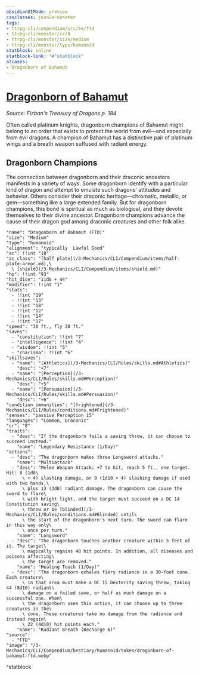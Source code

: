 ```yaml
---
obsidianUIMode: preview
cssclasses: json5e-monster
tags:
- ttrpg-cli/compendium/src/5e/ftd
- ttrpg-cli/monster/cr/8
- ttrpg-cli/monster/size/medium
- ttrpg-cli/monster/type/humanoid
statblock: inline
statblock-link: "#^statblock"
aliases:
- Dragonborn of Bahamut
---
```

# [Dragonborn of Bahamut](3-Mechanics\CLI\Compendium\bestiary\humanoid/dragonborn-of-bahamut-ftd.md)
*Source: Fizban's Treasury of Dragons p. 184*  

Often called platinum knights, dragonborn champions of Bahamut might belong to an order that exists to protect the world from evil—and especially from evil dragons. A champion of Bahamut has a distinctive pair of platinum wings and a breath weapon suffused with radiant energy.

## Dragonborn Champions

The connection between dragonborn and their draconic ancestors manifests in a variety of ways. Some dragonborn identify with a particular kind of dragon and attempt to emulate such dragons' attitudes and behavior. Others consider their draconic heritage—chromatic, metallic, or gem—something like a large extended family. But for dragonborn champions, this bond is spiritual as much as biological, and they devote themselves to their divine ancestor. Dragonborn champions advance the cause of their dragon god among draconic creatures and other folk alike.

```statblock
"name": "Dragonborn of Bahamut (FTD)"
"size": "Medium"
"type": "humanoid"
"alignment": "typically  Lawful Good"
"ac": !!int "18"
"ac_class": "[half plate](/3-Mechanics/CLI/Compendium/items/half-plate-armor.md),\
  \ [shield](/3-Mechanics/CLI/Compendium/items/shield.md)"
"hp": !!int "93"
"hit_dice": "11d8 + 44"
"modifier": !!int "1"
"stats":
  - !!int "19"
  - !!int "13"
  - !!int "18"
  - !!int "12"
  - !!int "14"
  - !!int "17"
"speed": "30 ft., fly 30 ft."
"saves":
  - "constitution": !!int "7"
  - "intelligence": !!int "4"
  - "wisdom": !!int "5"
  - "charisma": !!int "6"
"skillsaves":
  - "name": "[Athletics](/3-Mechanics/CLI/Rules/skills.md#Athletics)"
    "desc": "+7"
  - "name": "[Perception](/3-Mechanics/CLI/Rules/skills.md#Perception)"
    "desc": "+5"
  - "name": "[Persuasion](/3-Mechanics/CLI/Rules/skills.md#Persuasion)"
    "desc": "+6"
"condition_immunities": "[frightened](/3-Mechanics/CLI/Rules/conditions.md#Frightened)"
"senses": "passive Perception 15"
"languages": "Common, Draconic"
"cr": "8"
"traits":
  - "desc": "If the dragonborn fails a saving throw, it can choose to succeed instead."
    "name": "Legendary Resistance (1/Day)"
"actions":
  - "desc": "The dragonborn makes three Longsword attacks."
    "name": "Multiattack"
  - "desc": "Melee Weapon Attack: +7 to hit, reach 5 ft., one target. Hit: 8 (1d8\
      \ + 4) slashing damage, or 9 (1d10 + 4) slashing damage if used with two hands,\
      \ plus 13 (3d8) radiant damage. The dragonborn can cause the sword to flare\
      \ with bright light, and the target must succeed on a DC 14 Constitution saving\
      \ throw or be [blinded](/3-Mechanics/CLI/Rules/conditions.md#Blinded) until\
      \ the start of the dragonborn's next turn. The sword can flare in this way only\
      \ once per turn."
    "name": "Longsword"
  - "desc": "The dragonborn touches another creature within 5 feet of it. The target\
      \ magically regains 40 hit points. In addition, all diseases and poisons affecting\
      \ the target are removed."
    "name": "Healing Touch (1/Day)"
  - "desc": "The dragonborn exhales fiery radiance in a 30-foot cone. Each creature\
      \ in that area must make a DC 15 Dexterity saving throw, taking 44 (8d10) radiant\
      \ damage on a failed save, or half as much damage on a successful one. When\
      \ the dragonborn uses this action, it can choose up to three creatures in the\
      \ cone. These creatures take no damage from the radiance and instead regain\
      \ 22 (4d10) hit points each."
    "name": "Radiant Breath (Recharge 6)"
"source":
  - "FTD"
"image": "/3-Mechanics/CLI/Compendium/bestiary/humanoid/token/dragonborn-of-bahamut-ftd.webp"
```
^statblock